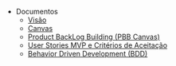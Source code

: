 - Documentos
  - [Visão](visao/visao(U4).md)
  - [Canvas](canvas/canvas(U3).md)
  - [Product BackLog Building (PBB Canvas)](canvas/PBBcanvas(U3).md)
  - [User Stories MVP e Critérios de Aceitação](userStories/userStories(U3).md)
  - [Behavior Driven Development (BDD)](userStories/BDD(U3).md)
